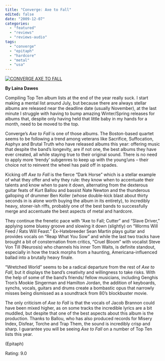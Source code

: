 ```yaml
---
title: "Converge: Axe to Fall"
edited: false
date: "2009-12-07"
categories:
  - "featured"
  - "reviews"
  - "reviews-audio"
tags:
  - "converge"
  - "epitaph"
  - "hardcore"
  - "metal"
  - "usa"
---
```


[![CONVERGE AXE TO FALL](http://www.hellbound.ca/wp-content/uploads/2009/11/CONVERGE-AXE-TO-FALL.jpg "CONVERGE AXE TO FALL")](http://www.hellbound.ca/wp-content/uploads/2009/11/CONVERGE-AXE-TO-FALL.jpg)

**By Laina Dawes**

Compiling Top Ten album lists at the end of the year really suck. I start making a mental list around July, but because there are always stellar albums are released near the deadline date (usually November), at the last minute I struggle with having to bump amazing Winter/Spring releases for albums that, despite only having held that little baby in my hands for a month, need to be moved to the top.

Converge’s _Axe to Fall_ is one of those albums. The Boston-based quartet seems to be following a trend among veterans like Sacrifice, Suffocation, Asphyx and Brutal Truth who have released albums this year: offering music that despite the band’s longevity, are if not one, the best albums they have ever created, all while staying true to their original sound. There is no need to apply more ‘trendy’ subgenres to keep up with the young’uns – their choice not to reinvent the wheel has paid off in spades.

Kicking off _Axe to Fall_ is the fierce “Dark Horse” which is a stellar example of what they offer and why they rule: they know when to accentuate their talents and know when to pare it down, alternating from the dexterous guitar feats of Kurt Ballou and bassist Nate Newton and the thunderous galloping of drummer Ben Koller (whose double-kick blast about thirty seconds in is alone worth buying the album in its entirety), to incredibly heavy, stoner-ish riffs, probably one of the best bands to successfully merge and accentuate the best aspects of metal and hardcore.

They continue the frenetic pace with “Axe to Fall; Cutter” and “Slave Driver,” applying some bluesy groove and slowing it down (slightly) on “Worms Will Feed / Rats Will Feast.” Ex-Hatebreeder Sean Martin plays guitar and provides vocals on “Reap What You Sow” and while the last two tracks have brought a bit of consternation from critics, “Cruel Bloom” with vocalist Steve Von Till (Neurosis) who channels his inner Tom Waits, is definite standout, especially in how the track morphs from a haunting, Americana-influenced ballad into a brutally heavy finale.

“Wretched World” seems to be a radical departure from the rest of _Axe to Fall_, but it displays the band’s creativity and willingness to take risks. With the help of some of the band’s friends/ fellow musicians, including Genghis Tron’s Mookie Singerman and Hamilton Jordan, the addition of keyboards, synchs, vocals, guitars and drums create a bombastic opus that narrowly misses being dismissed as a soundtrack from 80’s blockbuster movie.

The only criticism of _Axe to Fall_ is that the vocals of Jacob Brannon could have been mixed higher, as on some tracks the incredible lyrics are a bit muddled, but despite that one of the best aspects about this album is the production. Thanks to Ballou, who has also produced records for Misery Index, Disfear, Torche and Trap Them, the sound is incredibly crisp and sharp. I guarantee you will be seeing _Axe to Fall_ on a number of Top Ten lists this year.

(Epitaph)

Rating: 9.0
